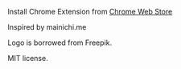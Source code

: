 Install Chrome Extension from [Chrome Web Store](https://chrome.google.com/webstore/detail/mainichi-tango/alkncbflgoakllhkhkjpdabnbebejidl)

Inspired by mainichi.me

Logo is borrowed from Freepik.

MIT license.